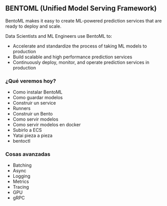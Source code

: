 ## BENTOML (Unified Model Serving Framework)

BentoML makes it easy to create ML-powered prediction services that are ready to deploy and scale.

Data Scientists and ML Engineers use BentoML to:
- Accelerate and standardize the process of taking ML models to production
- Build scalable and high performance prediction services
- Continuously deploy, monitor, and operate prediction services in production


### ¿Qué veremos hoy?

- Como instalar BentoML
- Como guardar modelos
- Construir un service
- Runners
- Construir un Bento
- Como servir modelos 
- Como servir modelos en docker 
- Subirlo a ECS
- Yatai pieza a pieza
- bentoctl

### Cosas avanzadas
- Batching
- Async
- Logging
- Metrics
- Tracing
- GPU
- gRPC